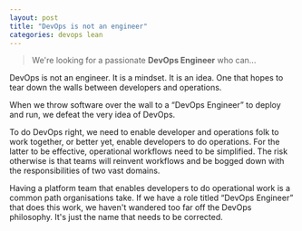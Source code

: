 ```yaml
---
layout: post
title: "DevOps is not an engineer"
categories: devops lean
---
```

> We're looking for a passionate **DevOps Engineer** who can...

DevOps is not an engineer. It is a mindset. It is an idea.
One that hopes to tear down the walls between developers and operations.

When we throw software over the wall to a “DevOps Engineer” to deploy and run,
we defeat the very idea of DevOps.

To do DevOps right, 
we need to enable developer and operations folk to work together,
or better yet, enable developers to do operations. 
For the latter to be effective, 
operational workflows need to be simplified. 
The risk otherwise is that teams will reinvent workflows 
and be bogged down with the responsibilities of two vast domains. 

Having a platform team that enables developers 
to do operational work is a common path organisations take.
If we have a role titled “DevOps Engineer” that does this work,
we haven't wandered too far off the DevOps philosophy.
It's just the name that needs to be corrected.